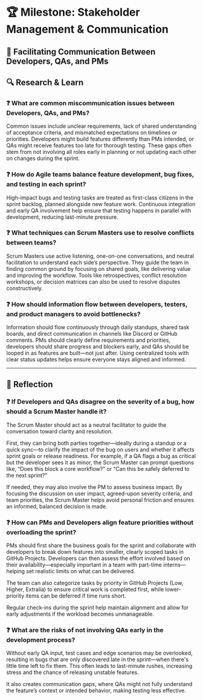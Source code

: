 # 🏆 Milestone: Stakeholder Management & Communication

## 🤝 Facilitating Communication Between Developers, QAs, and PMs

## 🔍 Research & Learn

### ❓ What are common miscommunication issues between Developers, QAs, and PMs?  
Common issues include unclear requirements, lack of shared understanding of acceptance criteria, and mismatched expectations on timelines or priorities. Developers might build features differently than PMs intended, or QAs might receive features too late for thorough testing. These gaps often stem from not involving all roles early in planning or not updating each other on changes during the sprint.

### ❓ How do Agile teams balance feature development, bug fixes, and testing in each sprint?  
High-impact bugs and testing tasks are treated as first-class citizens in the sprint backlog, planned alongside new feature work. Continuous integration and early QA involvement help ensure that testing happens in parallel with development, reducing last-minute pressure.

### ❓ What techniques can Scrum Masters use to resolve conflicts between teams?  
Scrum Masters use active listening, one-on-one conversations, and neutral facilitation to understand each side’s perspective. They guide the team in finding common ground by focusing on shared goals, like delivering value and improving the workflow. Tools like retrospectives, conflict resolution workshops, or decision matrices can also be used to resolve disputes constructively.

### ❓ How should information flow between developers, testers, and product managers to avoid bottlenecks?  
Information should flow continuously through daily standups, shared task boards, and direct communication in channels like Discord or GitHub comments. PMs should clearly define requirements and priorities, developers should share progress and blockers early, and QAs should be looped in as features are built—not just after. Using centralized tools with clear status updates helps ensure everyone stays aligned and informed.

---

## 📝 Reflection

### ❓ If Developers and QAs disagree on the severity of a bug, how should a Scrum Master handle it?  
The Scrum Master should act as a neutral facilitator to guide the conversation toward clarity and resolution.

First, they can bring both parties together—ideally during a standup or a quick sync—to clarify the impact of the bug on users and whether it affects sprint goals or release readiness. For example, if a QA flags a bug as critical but the developer sees it as minor, the Scrum Master can prompt questions like, “Does this block a core workflow?” or “Can this be safely deferred to the next sprint?”

If needed, they may also involve the PM to assess business impact. By focusing the discussion on user impact, agreed-upon severity criteria, and team priorities, the Scrum Master helps avoid personal friction and ensures an informed, balanced decision is made.

### ❓ How can PMs and Developers align feature priorities without overloading the sprint?  
PMs should first share the business goals for the sprint and collaborate with developers to break down features into smaller, clearly scoped tasks in GitHub Projects. Developers can then assess the effort involved based on their availability—especially important in a team with part-time interns—helping set realistic limits on what can be delivered.

The team can also categorize tasks by priority in GitHub Projects (Low, Higher, Extralia) to ensure critical work is completed first, while lower-priority items can be deferred if time runs short.

Regular check-ins during the sprint help maintain alignment and allow for early adjustments if the workload becomes unmanageable.

### ❓ What are the risks of not involving QAs early in the development process?  
Without early QA input, test cases and edge scenarios may be overlooked, resulting in bugs that are only discovered late in the sprint—when there's little time left to fix them. This often leads to last-minute rushes, increasing stress and the chance of releasing unstable features.

It also creates communication gaps, where QAs might not fully understand the feature’s context or intended behavior, making testing less effective.
